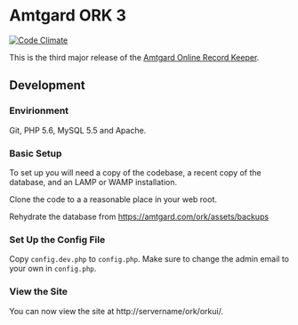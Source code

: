 # Amtgard ORK 3

[![Code Climate](https://codeclimate.com/github/amtgard/ORK3/badges/gpa.svg)](https://codeclimate.com/github/amtgard/ORK3)

This is the third major release of the [Amtgard Online Record Keeper](http://amtwiki.net/amtwiki/index.php/ORK).

## Development

### Envirionment

Git, PHP 5.6, MySQL 5.5 and Apache.

### Basic Setup

To set up you will need a copy of the codebase, a recent copy of the database, and an LAMP or WAMP installation.

Clone the code to a a reasonable place in your web root.

Rehydrate the database from https://amtgard.com/ork/assets/backups

### Set Up the Config File

Copy `config.dev.php` to `config.php`. Make sure to change the admin email to your own in `config.php`.

### View the Site

You can now view the site at http://servername/ork/orkui/.

